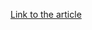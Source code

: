 [Link to the article](https://cybersecurity.att.com/blogs/labs-research/the-odd-case-of-a-gh0strat-variant)
